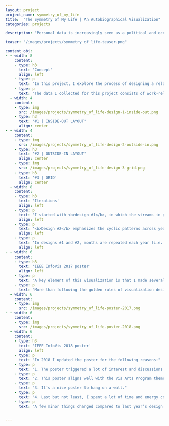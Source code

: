 ```yaml
---
layout: project
project_name: symmetry_of_my_life
title:  "The Symmetry of My Life | An Autobiographical Visualization"
categories: projects

description: "Personal data is increasingly seen as a political and economic weapon, used by evil industries against the will of individuals. But personal data is also a resource of great value as it provides a medium to reminisce, to reflect and to share personal stories that shape our identities. I explore with this visualization design the peculiarities of visualizing personal data for the purpose of private reminiscing and public sharing."

teaser: "/images/projects/symmetry_of_life-teaser.png"

content_obj:
- - width: 8
    content:
    - type: h3
      text: 'Concept'
      align: left
    - type: p
      text: "In this project, I explore the process of designing a relatable, aesthetically pleasing, intriguing visualization; a visualization that is as personal as the data it represents; and a visualization whose purpose is to support the telling of personal stories; from telling stories to a semi-private audience like colleagues at a conference to telling more intimate stories to close relatives who might have shared some moments of my life."
    - type: p
      text: "The data I collected for this project consists of work-related data and personal data. The backbone of this visualization is the manual activities I logged for the past two years and a half. To log my activities, I used the Toggl application. The application consists of a simple timer that makes it possible to record activities in real time activities and to associate to each activity a description and a category."
  - width: 4
    content:
    - type: img
      src: /images/projects/symmetry_of_life-design-1-inside-out.png
    - type: h3
      text: '#1 | INSIDE-OUT LAYOUT'
      align: center
- - width: 4
    content:
    - type: img
      src: /images/projects/symmetry_of_life-design-2-outside-in.png
    - type: h3
      text: '#2 | OUTSIDE-IN LAYOUT'
      align: center
    - type: img
      src: /images/projects/symmetry_of_life-design-3-grid.png
    - type: h3
      text: '#3 | GRID'
      align: center
  - width: 8
    content:
    - type: h3
      text: 'Iterations'
      align: left
    - type: p
      text: 'I started with <b>design #1</b>, in which the streams in green represent work-related activities. The streams in orange represent personal activities. This layout emphasizes the complementarity of work and life activities, and large amounts of white space between the two streams indicate irregularities. For example, in the close-up view above the IEEE VIS conference at the end of October notably contains very few white space – sign of little non-logged activity (such as sleep). In this design, the small filled harts in orange, grey, blue and green represent the daily numbers of steps, floors, emails and SVN commits.'
      align: left
    - type: p
      text: '<b>Design #2</b> emphasizes the cyclic patterns across years rather than the complementary at each point in time. Indeed, larger amounts of white space between two consecutive turns of the spiral indicate that the patterns of activities are different from one year to the other. In this design, the daily numbers of steps, floors, emails and SVN commits are shown inside the mirrored streams, using colored squares of varying opacity to convey their magnitude.'
      align: left
    - type: p
      text: 'In designs #1 and #2, months are repeated each year (i.e. for each turn of the spiral). Displaying the months like the hours in <b>design #3</b> on a clock makes it possible to draw consecutive turns closer to each other. They now appear to fit into each other when cyclical patterns exist, typically in March of each year. To refine this design, the alternating white and grey zebras that communicate weekdays and weekends in the previous designs are removed; a radial grid is added in the background; and a simpler font is used. Some annotations are added.'
      align: left
- - width: 6
    content:
    - type: h3
      text: 'IEEE InfoVis 2017 poster'
      align: left
    - type: p
      text: "A key element of this visualization is that I made several choices that go against guidelines for good visualization design. For example, the radial layout is known to distort the data and is more difficult to read than a linear layout. The stacked area charts on each side of the spiral also have the reputation of being difficult to read as they distort the data and make it difficult to compare streams. Further, the activity categories are vague enough to not detail too personal aspects of my life; the scale for quantitative data does not provide any value, ranging from “none” to “a lot”; and there is no scale at all for the stacked area charts. One cannot tell how many hours I work per day, per week, per month, or how many emails a day I send, or how much time I spend teaching. I made all these design choices so that one can get the gist of the story, but cannot retrieve any precise value. In the specific context of this work, knowing absolute value is not the point. What I wanted to convey is a relative comparison of work and life activities, and to emphasize recurrent patterns that might emerge."
    - type: p
      text: "More than following the golden rules of visualization design (efficiency, accuracy, truthfulness, clarity) many people want to craft visualizations that are as personal as the stories behind the data and that serve a specific purpose, such as triggering empathy and making people laugh or cry. Personal visualizations can become part of the spaces we live in, make people emotionally connect to, and increase their awareness of, their data. But crafting autobiographical visualizations is a tedious task without the right tools. The space of authoring tools for personal visualization is ripe for research exploration."
  - width: 6
    content:
    - type: img
      src: /images/projects/symmetry_of_life-poster-2017.png
- - width: 6
    content:
    - type: img
      src: /images/projects/symmetry_of_life-poster-2018.png
  - width: 6
    content:
    - type: h3
      text: 'IEEE InfoVis 2018 poster'
      align: left
    - type: p
      text: "In 2018 I updated the poster for the following reasons:"
    - type: p
      text: "1. The poster triggered a lot of interest and discussions from the VIS attendees in 2017. I expected this second version to generate the same interest. Not that my life is particularly fascinating, but students and academics can easily reflect on these events and work-life patterns."
    - type: p
      text: "2. This poster aligns well with the Vis Arts Program theme of that year on data and identities, where I also presented an annotated portfolio on the project."
    - type: p
      text: "3. It’s a nice poster to hang on a wall."
    - type: p
      text: "4. Last but not least, I spent a lot of time and energy collecting my data for 12 more months, and I am not sure I can keep doing that for long without endangering my mental health."
    - type: p
      text: "A few minor things changed compared to last year’s design. For example, I added 'travel' as a new category that exists for both personal and work-related activities. In the previous version 'travel' was associated to 'vacation', which is definitely less accurate. Perhaps the most interesting fact in this version is how little I have had a personal life since the beginning of September 2017. Except the period around Christmas during which I went on vacation, my life has been largely dominated by my work. The reason is quite simple: in September I started to work on my job applications, designing and building my personal website, before working on my application package then my job talk, until the interviews took place in February and March. An that was on top of my regular job, with a lot of teaching happening during the winter and the inevitable March 31st deadline. It shows quite well that finding a job in academia is, although a unique and enjoyable opportunity, also a long and demanding process."


---
```

